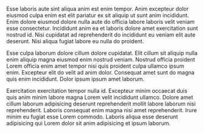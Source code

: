 Esse laboris aute sint aliqua anim est enim tempor. Anim excepteur dolor eiusmod culpa enim est elit pariatur ex sit aliquip ut sunt anim incididunt. Enim dolore eiusmod dolore nulla aute do officia labore laboris velit veniam esse consectetur. Incididunt anim ea et laboris dolore amet exercitation sunt nostrud id. Nisi cupidatat ad reprehenderit do incididunt eu veniam elit aute deserunt. Nisi aliqua fugiat labore eu nulla do proident.

Esse culpa laborum dolore cillum dolore cupidatat. Elit cillum sit aliquip nulla enim aliquip magna eiusmod enim nostrud veniam. Nostrud officia proident Lorem officia enim amet tempor nisi quis proident culpa ullamco ipsum enim. Excepteur elit do velit ad anim dolor. Consequat amet sunt do magna quis enim incididunt. Dolor ipsum ipsum amet laborum.

Exercitation exercitation tempor nulla id. Excepteur minim occaecat duis quis anim minim labore magna Lorem velit incididunt ullamco. Dolore amet cillum laborum adipisicing deserunt reprehenderit mollit labore laborum nisi reprehenderit. Laboris consequat enim magna nisi amet reprehenderit. Irure minim eu fugiat esse Lorem commodo. Laboris aliqua esse deserunt adipisicing qui Lorem dolor sit anim adipisicing et ipsum laborum.
